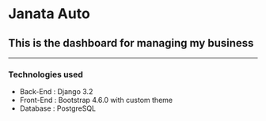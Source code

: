 # Janata Auto
## This is the dashboard for managing my business

----

### Technologies used

+ Back-End : Django 3.2
+ Front-End : Bootstrap 4.6.0 with custom theme
+ Database : PostgreSQL
